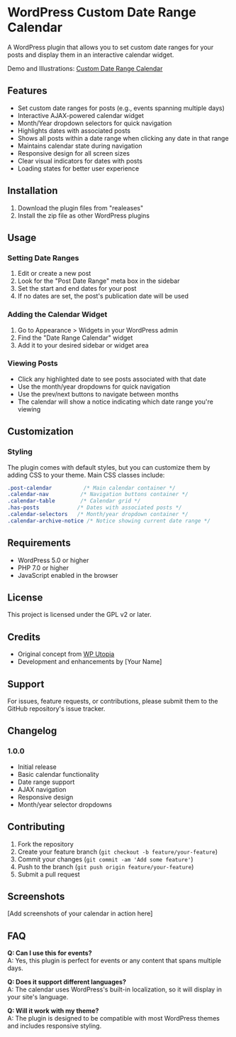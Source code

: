 # WordPress Custom Date Range Calendar

A WordPress plugin that allows you to set custom date ranges for your posts and display them in an interactive calendar widget.

Demo and Illustrations: [Custom Date Range Calendar](https://wputopia.com/insights/custom-date-range-calendar)

## Features

- Set custom date ranges for posts (e.g., events spanning multiple days)
- Interactive AJAX-powered calendar widget
- Month/Year dropdown selectors for quick navigation
- Highlights dates with associated posts
- Shows all posts within a date range when clicking any date in that range
- Maintains calendar state during navigation
- Responsive design for all screen sizes
- Clear visual indicators for dates with posts
- Loading states for better user experience

## Installation

1. Download the plugin files from "realeases"
2. Install the zip file as other WordPress plugins


## Usage

### Setting Date Ranges

1. Edit or create a new post
2. Look for the "Post Date Range" meta box in the sidebar
3. Set the start and end dates for your post
4. If no dates are set, the post's publication date will be used

### Adding the Calendar Widget

1. Go to Appearance > Widgets in your WordPress admin
2. Find the "Date Range Calendar" widget
3. Add it to your desired sidebar or widget area

### Viewing Posts

- Click any highlighted date to see posts associated with that date
- Use the month/year dropdowns for quick navigation
- Use the prev/next buttons to navigate between months
- The calendar will show a notice indicating which date range you're viewing

## Customization

### Styling

The plugin comes with default styles, but you can customize them by adding CSS to your theme. Main CSS classes include:

```css
.post-calendar          /* Main calendar container */
.calendar-nav          /* Navigation buttons container */
.calendar-table        /* Calendar grid */
.has-posts            /* Dates with associated posts */
.calendar-selectors   /* Month/year dropdown container */
.calendar-archive-notice /* Notice showing current date range */
```

## Requirements

- WordPress 5.0 or higher
- PHP 7.0 or higher
- JavaScript enabled in the browser

## License

This project is licensed under the GPL v2 or later.

## Credits

- Original concept from [WP Utopia](https://wputopia.com/insights/custom-date-range-calendar)
- Development and enhancements by [Your Name]

## Support

For issues, feature requests, or contributions, please submit them to the GitHub repository's issue tracker.

## Changelog

### 1.0.0
- Initial release
- Basic calendar functionality
- Date range support
- AJAX navigation
- Responsive design
- Month/year selector dropdowns

## Contributing

1. Fork the repository
2. Create your feature branch (`git checkout -b feature/your-feature`)
3. Commit your changes (`git commit -am 'Add some feature'`)
4. Push to the branch (`git push origin feature/your-feature`)
5. Submit a pull request

## Screenshots

[Add screenshots of your calendar in action here]

## FAQ

**Q: Can I use this for events?**  
A: Yes, this plugin is perfect for events or any content that spans multiple days.

**Q: Does it support different languages?**  
A: The calendar uses WordPress's built-in localization, so it will display in your site's language.

**Q: Will it work with my theme?**  
A: The plugin is designed to be compatible with most WordPress themes and includes responsive styling.
